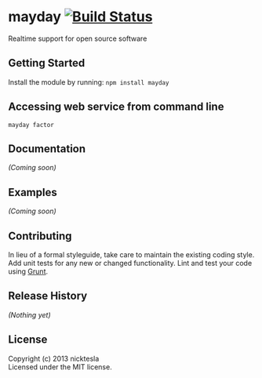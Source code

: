# mayday [![Build Status](https://secure.travis-ci.org/Olaosebikan/mayday.png?branch=master)](http://travis-ci.org/Olaosebikan/mayday)

Realtime support for open source software

## Getting Started
Install the module by running: `npm install mayday` 

## Accessing web service from command line
```
mayday factor
```

## Documentation
_(Coming soon)_

## Examples
_(Coming soon)_

## Contributing
In lieu of a formal styleguide, take care to maintain the existing coding style. Add unit tests for any new or changed functionality. Lint and test your code using [Grunt](http://gruntjs.com/).

## Release History
_(Nothing yet)_

## License
Copyright (c) 2013 nicktesla  
Licensed under the MIT license.

